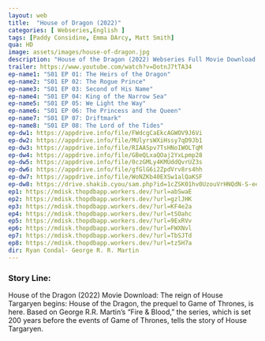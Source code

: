 ```yaml
---
layout: web
title:  "House of Dragon (2022)"
categories: [ Webseries,English ]
tags: [Paddy Considine, Emma DArcy, Matt Smith]
qua: HD
image: assets/images/house-of-dragon.jpg
description: "House of the Dragon (2022) Webseries Full Movie Download and watch online 720p low file size 500 mb."
trailer: https://www.youtube.com/watch?v=DotnJ7tTA34
ep-name1: "S01 EP 01: The Heirs of the Dragon"
ep-name2: "S01 EP 02: The Rogue Prince"
ep-name3: "S01 EP 03: Second of His Name"
ep-name4: "S01 EP 04: King of the Narrow Sea"
ep-name5: "S01 EP 05: We Light the Way"
ep-name6: "S01 EP 06: The Princess and the Queen"
ep-name7: "S01 EP 07: Driftmark"
ep-name8: "S01 EP 08: The Lord of the Tides"
ep-dw1: https://appdrive.info/file/FWdcgCaEkcAGWOV9J6Vi
ep-dw2: https://appdrive.info/file/MUlyrsWXiHssy7qD9Jb1
ep-dw3: https://appdrive.info/file/RIAASpv7TsHNoIWOLTqM
ep-dw4: https://appdrive.info/file/GBeQLxaQOaj2YxLpmp28
ep-dw5: https://appdrive.info/file/0czGMLy4KMUddQvrUZ3s
ep-dw6: https://appdrive.info/file/gfGlG6i2ZpdVrv8rs4hh
ep-dw7: https://appdrive.info/file/WoNZKb40EXSw1alQaKSF
ep-dw8: https://drive.shakib.cyou/sam.php?id=1cZSK01hv0UzouVrHNQdN-S-eemTNVuPa
ep1: https://mdisk.thopdbapp.workers.dev/?url=abSwaE
ep2: https://mdisk.thopdbapp.workers.dev/?url=gzlJHK
ep3: https://mdisk.thopdbapp.workers.dev/?url=KF4e2a
ep4: https://mdisk.thopdbapp.workers.dev/?url=tSOahc
ep5: https://mdisk.thopdbapp.workers.dev/?url=9ExRVv
ep6: https://mdisk.thopdbapp.workers.dev/?url=FWXNvl
ep7: https://mdisk.thopdbapp.workers.dev/?url=TbSJTd
ep8: https://mdisk.thopdbapp.workers.dev/?url=tz5H7a
dir: Ryan Condal- George R. R. Martin
---
```


### Story Line:
House of the Dragon (2022) Movie Download: The reign of House Targaryen begins: House of the Dragon, the prequel to Game of Thrones, is here. Based on George R.R. Martin’s “Fire & Blood,” the series, which is set 200 years before the events of Game of Thrones, tells the story of House Targaryen.
